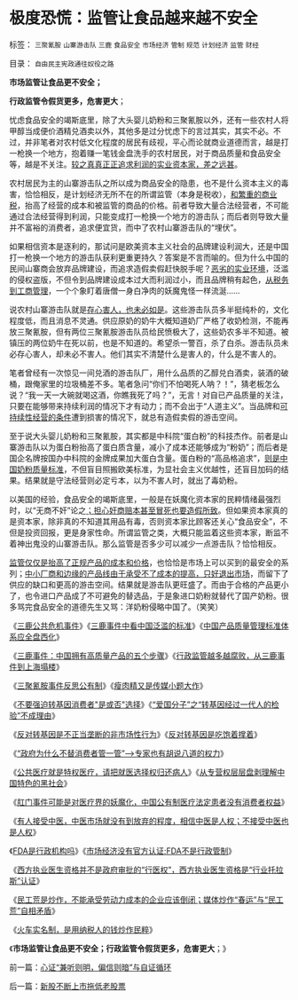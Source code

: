 # 极度恐慌：监管让食品越来越不安全

标签： `三聚氰胺` `山寨游击队` `三鹿` `食品安全` `市场经济` `管制` `规范` `计划经济` `监管` `财经` 

目录： `自由民主宪政通往奴役之路`

**市场监管让食品更不安全；**

**行政监管令假货更多，危害更大**；

忧虑食品安全的竭斯底里，除了大头婴儿奶粉和三聚氰胺以外，还有一些农村人将甲醇当成便价酒精兑酒卖以外，其他多是过分忧虑下的言过其实，其实不必。不过，并非笔者对农村低文化程度的居民有歧视，平心而论就商业道德而言，越是打一枪换一个地方，抱着赚一笔钱金盘洗手的农村居民，对于商品质量和食品安全等，越是不关注。[较之真真正正追求利润的实业资本家，差之远甚](../../../2010/8/18/穷鬼老百姓也能成为“万恶的资本家”.md)。

农村居民为主的山寨游击队之所以成为商品安全的隐患，也不是什么资本主义的毒害，恰恰相反，是计划经济无所不在的所谓监管（本身是税收），[和繁重的商业税](../../../2010/10/2/税负轻还是重？纳税还是保护费？.md)，抬高了经营的成本和被监管的商品的价格。前者导致大量合法经营者，不可能通过合法经营得到利润，只能变成打一枪换一个地方的游击队；而后者则导致大量并不富裕的消费者，追求便宜货，而中了农村山寨游击队的“埋伏”。

如果相信资本是逐利的，那试问是欧美资本主义社会的品牌建设利润大，还是中国打一枪换一个地方的游击队获利更重更持久？答案是不言而喻的。但为什么中国的民间山寨商会放弃品牌建设，而追求造假卖假赶快脱手呢？[恶劣的实业环境](../../../2008/5/4/实业难！中国市场其实非常小!.md)，泛滥的侵权盗版，不但令到品牌建设成本过大而利润过小，而且品牌稍有起色，[从税务到工商管理](../../../2010/2/28/从专营权层层盘剥理解中国特色的黑社会.md)，一个个象盯着唐僧一身白净肉的妖魔鬼怪一样流涎……

说农村山寨游击队就是[存心害人，也未必如是](../../../2011/5/28/“好心办坏事”是邪恶的主流.md)。这些游击队员多半挺纯朴的，文化程度低，而且消息不灵通。供应原奶的奶牛大概知道奶厂严格了收奶检测，不能再放三聚氰胺，但有两位三聚氰胺游击队员给民愤极大了，这些奶农多半不知道。被镇压的两位奶牛在死以前，也是不知道的。希望杀一警百，杀了白杀。游击队员未必存心害人，却未必不害人。他们其实不清楚什么是害人的，什么是不害人的。

笔者曾经有一次惊见一间兑酒的游击队厂，用什么品质的乙醇兑白酒卖，装酒的破桶，跟俺家里的垃圾桶差不多。笔者急问“你们不怕喝死人呐？！”，猜老板怎么说？“我一天一大碗就喝这酒，你瞧我死了吗？”，无言！对自已产品质量的关注，只要在能够带来持续利润的情况下才有动力；而不会出于“人道主义”。当品牌和[可持续性经营的条件](../../../2011/6/2/市场经济确保可持续性.md)遭到损害的情况下，就总有造假卖假的游击空间。

至于说大头婴儿奶粉和三聚氰胺，其实都是中科院“蛋白粉”的科技杰作。前者是山寨游击队以为蛋白粉抬高了蛋白质含量，减小了成本还能够成为“粉奶”；而后者是国企名牌按国办中科院的金牌成果加大蛋白含量。蛋白粉的“高品格追求”，[则是中国奶粉质量标准](../../../2008/9/16/三鹿事件中看中国泛滥的标准.md)，不但盲目照搬欧美标准，为显社会主义优越性，还盲目加码的结果。结果就是守法经营则必定亏本，以为不害人时，就出了毒奶粉。

以美国的经验，食品安全的竭斯底里，一般是在妖魔化资本家的民粹情绪最强烈时，以“无商不奸”论之[；担心奸商赔本甚至冒死也要造假所致](../../../2011/5/1/生产力不是财富，产能过剩是巨大浪费.md)。但如果资本家真的是资本家，除非真的不知道其用品有毒，否则资本家比顾客还关心“食品安全”，不但是投资回报，更是身家性命。所谓监管之类，大概只能监着这些资本家，断监不着神出鬼没的山寨游击队。那么监管是否多少可以减少一点游击队？恰恰相反。

[监管仅仅是抬高了正规产品的成本和价格](../../../2011/5/19/美国历史中的腐败和黑社会.md)，也恰恰是市场上可以买到的最安全的系列；[中小厂商和边缘的产品线由于承受不了成本的提高，只好退出市场](../../../2010/1/26/民营企业资本是中国的弱势群体.md)，而留下了供应的缺口和更高的游击空间。结果就是游击队更旺盛了。而由于合格的产品更小了，也令进口产品成了不可避免的替选品，于是象进口奶粉就替代了国产奶粉。很多骂完食品安全的道德先生又骂：洋奶粉侵略中国了。（笑笑）

《[三鹿公共危机事件](../../../2008/9/20/公共危机和应对例.md)》《[三鹿事件中看中国泛滥的标准](../../../2008/9/16/三鹿事件中看中国泛滥的标准.md)》《[中国产品质量管理标准体系应全盘西化](../../../2008/9/17/中国产品质量管理标准体系应全盘西化.md)》

《[三鹿事件：中国拥有高质量产品的五个步骤](../../../2008/9/18/三鹿事件：中国拥有高质量产品的五个步骤.md)》《[行政监管越多越腐败，从三鹿事件到上海塌楼](../../../2009/6/30/行政监管越多越腐败，从三鹿事件到上海塌楼.md)》

《[三聚氰胺事件反思公有制](../../../2010/2/1/三聚氰胺事件反思公有制.md)》《[瘦肉精又是传媒小题大作](../../../2011/4/1/瘦肉精又是传媒小题大作.md)》

《[不要强迫转基因消费者"是或否"选择](../../../2010/5/28/不要强迫转基因消费者&quot;是或否&quot;选择.md)》《[“爱国分子”之“转基因经过一代人的检验”不成理由](../../../2010/3/4/“爱国分子”之“转基因经过一代人的检验”不成理由.md)》

《[反对转基因是不正当垄断的非市场性行为](../../../2010/2/12/反对转基因是不正当垄断的非市场性行为.md)》《[反对转基因是吃饱着撑着](../../../2010/2/11/反对转基因是吃饱着撑着.md)》

《[“政府为什么不替消费者管一管”——>专家也有胡说八道的权力](../../../2010/3/5/权威同样有胡说八道的平等权力.md)》

《[公共医疗就是特权医疗，请把就医选择权归还病人](../../../2010/7/12/公共医疗就是特权医疗，请把就医选择权归还病人.md)》《[从专营权层层盘剥理解中国特色的黑社会](../../../2010/2/28/从专营权层层盘剥理解中国特色的黑社会.md)》

《[肛门事件可能是对医疗界的妖魔化，中国公有制医疗法定患者没有消费者权益](../../../2010/8/3/肛门事件很可能是妖魔化“教学事故”.md)》

《[有人接受中医，中医市场就没有到放弃的程度，相信中医是人权；不接受中医也是人权](../../../2010/7/11/癌症未必是魔；中西医都不能“治癌”.md)》

《[FDA是行政机构吗](../../../2010/7/30/FDA是行政机构吗.md)》《[市场经济没有官方认证;FDA不是行政管制](../../../2010/7/30/市场经济没有官方认证;FDA不是行政管制.md)》

《[西方执业医生资格并不是政府审批的“行医权”，西方执业医生资格是“行业托拉斯”认证](../../../2010/7/30/西方执业资格是行业托拉斯认证，而不是行政审批.md)》

《[民工荒是炒作，不能承受劳动力成本的企业应该倒闭；媒体炒作“春运”与“民工荒”自相矛盾](../../../2011/2/22/炒作“春运”与“民工荒”自相矛盾.md)》

《[火车实名制，是用纳税人的钱炒作民粹](../../../2010/2/9/春运涨价，实名制和打黑.md)》

《**市场监管让食品更不安全；行政监管令假货更多，危害更大**；》

前一篇：[心证“兼听则明，偏信则暗”与自证循环](../../../2011/6/9/心证“兼听则明，偏信则暗”与自证循环.md)

后一篇：[新股不断上市拖低老股票](../../../2011/6/10/新股不断上市拖低老股票.md)